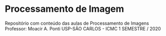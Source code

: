 # Processamento de Imagem
Repositório com conteúdo das aulas de Processamento de Imagens
Professor: Moacir A. Ponti
USP-SÃO CARLOS - ICMC
1 SEMESTRE / 2020

